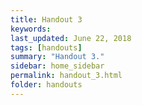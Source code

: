 ```yaml
---
title: Handout 3
keywords: 
last_updated: June 22, 2018
tags: [handouts]
summary: "Handout 3."
sidebar: home_sidebar
permalink: handout_3.html
folder: handouts
---
```


# 
